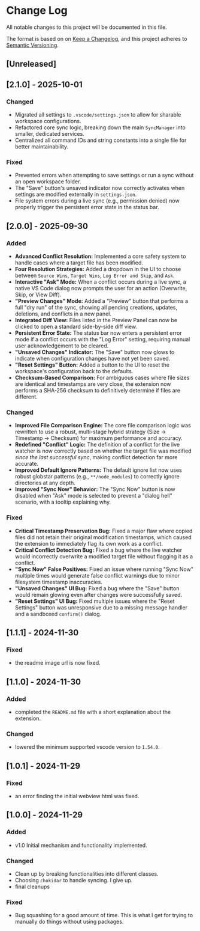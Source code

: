# Change Log

All notable changes to this project will be documented in this file.

The format is based on on [Keep a Changelog](https://keepachangelog.com/en/1.1.0/),
and this project adheres to [Semantic Versioning](https://semver.org/spec/v2.0.0.html).

## [Unreleased]

## [2.1.0] - 2025-10-01

### Changed

-   Migrated all settings to `.vscode/settings.json` to allow for sharable workspace configurations.
-   Refactored core sync logic, breaking down the main `SyncManager` into smaller, dedicated services.
-   Centralized all command IDs and string constants into a single file for better maintainability.

### Fixed

-   Prevented errors when attempting to save settings or run a sync without an open workspace folder.
-   The "Save" button's unsaved indicator now correctly activates when settings are modified externally in `settings.json`.
-   File system errors during a live sync (e.g., permission denied) now properly trigger the persistent error state in the status bar.

## [2.0.0] - 2025-09-30

### Added

-   **Advanced Conflict Resolution:** Implemented a core safety system to handle cases where a target file has been modified.
-   **Four Resolution Strategies:** Added a dropdown in the UI to choose between `Source Wins`, `Target Wins`, `Log Error and Skip`, and `Ask`.
-   **Interactive "Ask" Mode:** When a conflict occurs during a live sync, a native VS Code dialog now prompts the user for an action (Overwrite, Skip, or View Diff).
-   **"Preview Changes" Mode:** Added a "Preview" button that performs a full "dry run" of the sync, showing all pending creations, updates, deletions, and conflicts in a new panel.
-   **Integrated Diff View:** Files listed in the Preview Panel can now be clicked to open a standard side-by-side diff view.
-   **Persistent Error State:** The status bar now enters a persistent error mode if a conflict occurs with the "Log Error" setting, requiring manual user acknowledgement to be cleared.
-   **"Unsaved Changes" Indicator:** The "Save" button now glows to indicate when configuration changes have not yet been saved.
-   **"Reset Settings" Button:** Added a button to the UI to reset the workspace's configuration back to the defaults.
-   **Checksum-Based Comparison:** For ambiguous cases where file sizes are identical and timestamps are very close, the extension now performs a SHA-256 checksum to definitively determine if files are different.

### Changed

-   **Improved File Comparison Engine:** The core file comparison logic was rewritten to use a robust, multi-stage hybrid strategy (Size -> Timestamp -> Checksum) for maximum performance and accuracy.
-   **Redefined "Conflict" Logic:** The definition of a conflict for the live watcher is now correctly based on whether the target file was modified *since the last successful sync*, making conflict detection far more accurate.
-   **Improved Default Ignore Patterns:** The default ignore list now uses robust globstar patterns (e.g., `**/node_modules`) to correctly ignore directories at any depth.
-   **Improved "Sync Now" Behavior:** The "Sync Now" button is now disabled when "Ask" mode is selected to prevent a "dialog hell" scenario, with a tooltip explaining why.

### Fixed

-   **Critical Timestamp Preservation Bug:** Fixed a major flaw where copied files did not retain their original modification timestamps, which caused the extension to immediately flag its own work as a conflict.
-   **Critical Conflict Detection Bug:** Fixed a bug where the live watcher would incorrectly overwrite a modified target file without flagging it as a conflict.
-   **"Sync Now" False Positives:** Fixed an issue where running "Sync Now" multiple times would generate false conflict warnings due to minor filesystem timestamp inaccuracies.
-   **"Unsaved Changes" UI Bug:** Fixed a bug where the "Save" button would remain glowing even after changes were successfully saved.
-   **"Reset Settings" UI Bug:** Fixed multiple issues where the "Reset Settings" button was unresponsive due to a missing message handler and a sandboxed `confirm()` dialog.

## [1.1.1] - 2024-11-30

### Fixed

-   the readme image url is now fixed.

## [1.1.0] - 2024-11-30

### Added

-   completed the `README.md` file with a short explanation about the extension.

### Changed

-   lowered the minimum supported vscode version to `1.54.0`.

## [1.0.1] - 2024-11-29

### Fixed

-   an error finding the initial webview html was fixed.

## [1.0.0] - 2024-11-29

### Added

-   v1.0 Initial mechanism and functionality implemented.

### Changed

-   Clean up by breaking functionalities into different classes.
-   Choosing `chokidar` to handle syncing. I give up.
-   final cleanups

### Fixed

-   Bug squashing for a good amount of time. This is what I get for trying to manually do things without using packages.